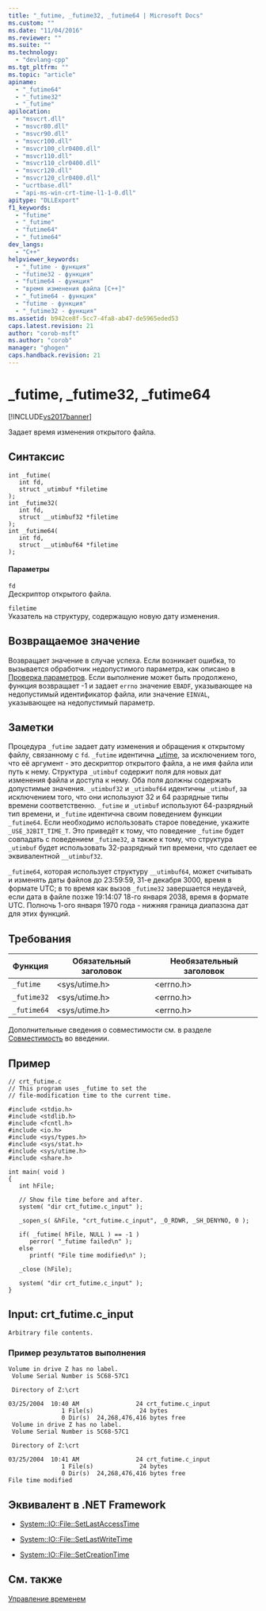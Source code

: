 ```yaml
---
title: "_futime, _futime32, _futime64 | Microsoft Docs"
ms.custom: ""
ms.date: "11/04/2016"
ms.reviewer: ""
ms.suite: ""
ms.technology: 
  - "devlang-cpp"
ms.tgt_pltfrm: ""
ms.topic: "article"
apiname: 
  - "_futime64"
  - "_futime32"
  - "_futime"
apilocation: 
  - "msvcrt.dll"
  - "msvcr80.dll"
  - "msvcr90.dll"
  - "msvcr100.dll"
  - "msvcr100_clr0400.dll"
  - "msvcr110.dll"
  - "msvcr110_clr0400.dll"
  - "msvcr120.dll"
  - "msvcr120_clr0400.dll"
  - "ucrtbase.dll"
  - "api-ms-win-crt-time-l1-1-0.dll"
apitype: "DLLExport"
f1_keywords: 
  - "futime"
  - "_futime"
  - "futime64"
  - "_futime64"
dev_langs: 
  - "C++"
helpviewer_keywords: 
  - "_futime - функция"
  - "futime32 - функция"
  - "futime64 - функция"
  - "время изменения файла [C++]"
  - "_futime64 - функция"
  - "futime - функция"
  - "_futime32 - функция"
ms.assetid: b942ce8f-5cc7-4fa8-ab47-de5965eded53
caps.latest.revision: 21
author: "corob-msft"
ms.author: "corob"
manager: "ghogen"
caps.handback.revision: 21
---
```

# _futime, _futime32, _futime64
[!INCLUDE[vs2017banner](../../assembler/inline/includes/vs2017banner.md)]

Задает время изменения открытого файла.  
  
## Синтаксис  
  
```  
int _futime(   
   int fd,  
   struct _utimbuf *filetime   
);  
int _futime32(   
   int fd,  
   struct __utimbuf32 *filetime   
);  
int _futime64(   
   int fd,  
   struct __utimbuf64 *filetime   
);  
```  
  
#### Параметры  
 `fd`  
 Дескриптор открытого файла.  
  
 `filetime`  
 Указатель на структуру, содержащую новую дату изменения.  
  
## Возвращаемое значение  
 Возвращает значение в случае успеха.  Если возникает ошибка, то вызывается обработчик недопустимого параметра, как описано в [Проверка параметров](../../c-runtime-library/parameter-validation.md).  Если выполнение может быть продолжено, функция возвращает \-1 и задает `errno` значение `EBADF`, указывающее на недопустимый идентификатор файла, или значение `EINVAL`, указывающее на недопустимый параметр.  
  
## Заметки  
 Процедура `_futime` задает дату изменения и обращения к открытому файлу, связанному с `fd`*.* `_futime` идентична [\_utime](../../c-runtime-library/reference/utime-utime32-utime64-wutime-wutime32-wutime64.md), за исключением того, что её аргумент \- это дескриптор открытого файла, а не имя файла или путь к нему.  Структура `_utimbuf` содержит поля для новых дат изменения файла и доступа к нему.  Оба поля должны содержать допустимые значения.  `_utimbuf32` и `_utimbuf64` идентичны `_utimbuf`, за исключением того, что они используют 32 и 64 разрядные типы времени соответственно.  `_futime` и `_utimbuf` используют 64\-разрядный тип времени, и `_futime` идентична своим поведением функции `_futime64`.  Если необходимо использовать старое поведение, укажите `_USE_32BIT_TIME_T`.  Это приведёт к тому, что поведение `_futime` будет совпадать с поведением `_futime32`, а также к тому, что структура `_utimbuf` будет использовать 32\-разрядный тип времени, что сделает ее эквивалентной `__utimbuf32`.  
  
 `_futime64`, которая использует структуру `__utimbuf64`, может считывать и изменять даты файлов до 23:59:59, 31\-е декабря 3000, время в формате UTC; в то время как вызов `_futime32` завершается неудачей, если дата в файле позже 19:14:07 18\-го января 2038, время в формате UTC.  Полночь 1\-ого января 1970 года \- нижняя граница диапазона дат для этих функций.  
  
## Требования  
  
|Функция|Обязательный заголовок|Необязательный заголовок|  
|-------------|----------------------------|------------------------------|  
|`_futime`|\<sys\/utime.h\>|\<errno.h\>|  
|`_futime32`|\<sys\/utime.h\>|\<errno.h\>|  
|`_futime64`|\<sys\/utime.h\>|\<errno.h\>|  
  
 Дополнительные сведения о совместимости см. в разделе [Совместимость](../../c-runtime-library/compatibility.md) во введении.  
  
## Пример  
  
```  
// crt_futime.c  
// This program uses _futime to set the  
// file-modification time to the current time.  
  
#include <stdio.h>  
#include <stdlib.h>  
#include <fcntl.h>  
#include <io.h>  
#include <sys/types.h>  
#include <sys/stat.h>  
#include <sys/utime.h>  
#include <share.h>  
  
int main( void )  
{  
   int hFile;  
  
   // Show file time before and after.   
   system( "dir crt_futime.c_input" );  
  
   _sopen_s( &hFile, "crt_futime.c_input", _O_RDWR, _SH_DENYNO, 0 );  
  
   if( _futime( hFile, NULL ) == -1 )  
      perror( "_futime failed\n" );  
   else  
      printf( "File time modified\n" );  
  
   _close (hFile);  
  
   system( "dir crt_futime.c_input" );  
}  
```  
  
## Input: crt\_futime.c\_input  
  
```  
Arbitrary file contents.  
```  
  
### Пример результатов выполнения  
  
```  
Volume in drive Z has no label.  
 Volume Serial Number is 5C68-57C1  
  
 Directory of Z:\crt  
  
03/25/2004  10:40 AM                24 crt_futime.c_input  
               1 File(s)             24 bytes  
               0 Dir(s)  24,268,476,416 bytes free  
 Volume in drive Z has no label.  
 Volume Serial Number is 5C68-57C1  
  
 Directory of Z:\crt  
  
03/25/2004  10:41 AM                24 crt_futime.c_input  
               1 File(s)             24 bytes  
               0 Dir(s)  24,268,476,416 bytes free  
File time modified  
```  
  
## Эквивалент в .NET Framework  
  
-   [System::IO::File::SetLastAccessTime](https://msdn.microsoft.com/en-us/library/system.io.file.setlastaccesstime.aspx)  
  
-   [System::IO::File::SetLastWriteTime](https://msdn.microsoft.com/en-us/library/system.io.file.setlastwritetime.aspx)  
  
-   [System::IO::File::SetCreationTime](https://msdn.microsoft.com/en-us/library/system.io.file.setcreationtime.aspx)  
  
## См. также  
 [Управление временем](../../c-runtime-library/time-management.md)